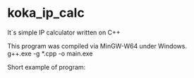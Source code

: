 # koka_ip_calc
It`s simple IP calculator written on C++

This program was compiled via MinGW-W64 under Windows.  
g++.exe -g *.cpp -o main.exe  

Short example of program:  
